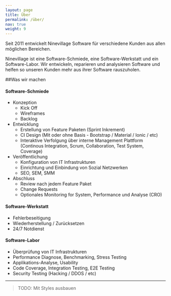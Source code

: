 ```yaml
---
layout: page
title: Über
permalink: /über/
nav: true
weight: 9
---
```


Seit 2011 entwickelt Ninevillage Software für verschiedene Kunden aus allen möglichen Bereichen. 

Ninevillage ist eine Software-Schmiede, eine Software-Werkstatt und ein Software-Labor. 
Wir entwickeln, reparieren und analysieren Software und helfen so unseren
Kunden mehr aus ihrer Software rauszuholen.


##Was wir machen

#### Software-Schmiede

* Konzeption
  * Kick Off
  * Wireframes
  * Backlog
* Entwicklung
  * Erstellung von Feature Paketen (Sprint Inkrement)
  * CI Design (Mit oder ohne Basis - Bootstrap / Material / Ionic / etc)
  * Interaktive Verfolgung über interne Management Plattform (Continous Integration, Scrum, Collaboration, Test System, Coverage)
* Veröffentlichung
  * Konfiguration von IT Infrastrukturen
  * Einrichtung und Einbindung von Sozial Netzwerken
  * SEO, SEM, SMM
* Abschluss
  * Review nach jedem Feature Paket
  * Change Requests
  * Optionales Monitoring for System, Performance und Analyse (CRO)

#### Software-Werkstatt

* Fehlerbeseitigung
* Wiederherstellung / Zurücksetzen
* 24/7 Notdienst

#### Software-Labor

*  Überprüfung von IT Infrastrukturen
*  Performance Diagnose, Benchmarking, Stress Testing
*  Applikations-Analyse, Usability
*  Code Coverage, Integration Testing, E2E Testing
*  Security Testing (Hacking / DDOS / etc)

***

> TODO: Mit Styles ausbauen